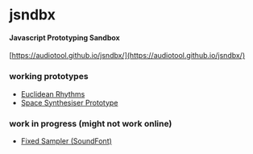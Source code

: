 # jsndbx
#### Javascript Prototyping Sandbox
[https://audiotool.github.io/jsndbx/](https://audiotool.github.io/jsndbx/)

### working prototypes
* [Euclidean Rhythms](euclidean.html)
* [Space Synthesiser Prototype](space-prototype.html)

### work in progress (might not work online)
* [Fixed Sampler (SoundFont)](404)